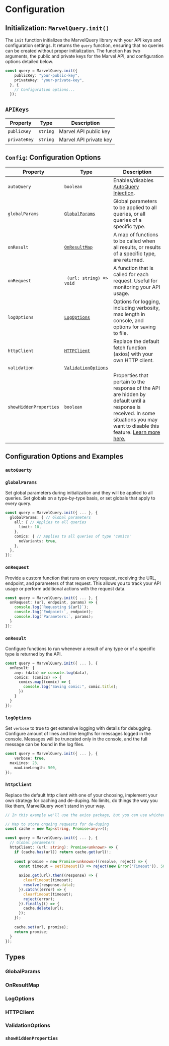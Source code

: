# Configuration

## Initialization: `MarvelQuery.init()`

The `init` function initializes the MarvelQuery library with your API keys and configuration settings. It returns the `query` function, ensuring that no queries can be created without proper initialization. The function has two arguments, the public and private keys for the Marvel API, and configuration options detailed below.

```ts
const query = MarvelQuery.init({
    publicKey: "your-public-key",
    privateKey: "your-private-key",
  }, {
    // Configuration options...
  });
```

## `APIKeys`

| Property     | Type     | Description            |
| ------------ | -------- | ---------------------- |
| `publicKey`  | `string` | Marvel API public key  |
| `privateKey` | `string` | Marvel API private key |

## `Config`: Configuration Options

| Property               | Type                                      | Description                                                  |
| ---------------------- | ----------------------------------------- | ------------------------------------------------------------ |
| `autoQuery`            | `boolean`                                 | Enables/disables [AutoQuery Injection](marvel-query.md).     |
| `globalParams`         | [`GlobalParams`](#globalparams)           | Global parameters to be applied to all queries, or all queries of a specific type. |
| `onResult`             | [`OnResultMap`](#onresultmap)             | A map of functions to be called when all results, or results of a specific type, are returned. |
| `onRequest`            | ` (url: string) => void`                  | A function that is called for each request. Useful for monitoring your API usage. |
| `logOptions`           | [`LogOptions`](#logoptions)               | Options for logging, including verbosity, max length in console, and options for saving to file. |
| `httpClient`           | [`HTTPClient`](#fetchfunction)            | Replace the default fetch function (axios) with your own HTTP client. |
| `validation`           | [`ValidationOptions`](#validationoptions) |                                                              |
| `showHiddenProperties` | `boolean`                                 | Properties that pertain to the response of the API are hidden by default until a response is received. In some situations you may want to disable this feature. [Learn more here.]("showhiddenproperties") |

## Configuration Options and Examples

### `autoQuerty`



### `globalParams`

Set global parameters during initialization and they will be applied to all queries. Set globals on a type-by-type basis, or set globals that apply to every query.

```ts
const query = MarvelQuery.init({ ... }, {
  globalParams: { // Global parameters
    all: { // Applies to all queries
      limit: 10,
    },
    comics: { // Applies to all queries of type 'comics'
      noVariants: true,
    },
  },
});
```

### `onRequest`

Provide a custom function that runs on every request, receiving the URL, endpoint, and parameters of that request. This allows you to track your API usage or perform additional actions with the request data.

```ts
const query = MarvelQuery.init({ ... }, {
  onRequest: (url, endpoint, params) => {
    console.log(`Requesting ${url}`);
    console.log(`Endpoint:`, endpoint);
    console.log(`Parameters:`, params);
  }
});
```

### `onResult`

Configure functions to run whenever a result of any type or of a specific type is returned by the API.

```ts
const query = MarvelQuery.init({ ... }, {
  onResult: {
    any: (data) => console.log(data),
    comics: (comics) => {
      comics.map((comic) => {
        console.log("Saving comic:", comic.title);
      })
    }
  }
});
```

### `logOptions`

Set `verbose` to true to get extensive logging with details for debugging. Configure amount of lines and line lengths for messages logged in the console. Messages will be truncated only in the console, and the full message can be found in the log files.

```ts
const query = MarvelQuery.init({ ... }, {
	verbose: true,
  maxLines: 23,
	maxLineLength: 500,
});
```

### `httpClient`

Replace the default http client with one of your choosing, implement your own strategy for caching and de-duping. No limits, do things the way you like them, MarvelQuery won't stand in your way.

```ts
// In this example we'll use the axios package, but you can use whichever http client you prefer.

// Map to store ongoing requests for de-duping
const cache = new Map<string, Promise<any>>();

const query = MarvelQuery.init({ ... }, {
  // Global parameters
  httpClient: (url: string): Promise<unknown> => {
    if (cache.has(url)) return cache.get(url)!;
  
    const promise = new Promise<unknown>((resolve, reject) => {
      const timeout = setTimeout(() => reject(new Error('Timeout')), 5000);
  
      axios.get(url).then((response) => {
        clearTimeout(timeout);
        resolve(response.data);
      }).catch((error) => {
        clearTimeout(timeout);
        reject(error);
      }).finally(() => {
        cache.delete(url);
      });
    });
  
    cache.set(url, promise);
    return promise;
  }
});
```

## Types

### GlobalParams

### OnResultMap

### LogOptions

### HTTPClient

### ValidationOptions

### `showHiddenProperties`



